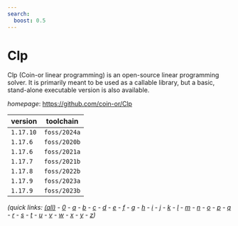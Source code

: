 ```yaml
---
search:
  boost: 0.5
---
```

# Clp

Clp (Coin-or linear programming) is an open-source linear programming solver. It is primarily meant to be used as a callable library, but a basic, stand-alone executable version is also available.

*homepage*: <https://github.com/coin-or/Clp>

version | toolchain
--------|----------
``1.17.10`` | ``foss/2024a``
``1.17.6`` | ``foss/2020b``
``1.17.6`` | ``foss/2021a``
``1.17.7`` | ``foss/2021b``
``1.17.8`` | ``foss/2022b``
``1.17.9`` | ``foss/2023a``
``1.17.9`` | ``foss/2023b``


*(quick links: [(all)](../index.md) - [0](../0/index.md) - [a](../a/index.md) - [b](../b/index.md) - [c](../c/index.md) - [d](../d/index.md) - [e](../e/index.md) - [f](../f/index.md) - [g](../g/index.md) - [h](../h/index.md) - [i](../i/index.md) - [j](../j/index.md) - [k](../k/index.md) - [l](../l/index.md) - [m](../m/index.md) - [n](../n/index.md) - [o](../o/index.md) - [p](../p/index.md) - [q](../q/index.md) - [r](../r/index.md) - [s](../s/index.md) - [t](../t/index.md) - [u](../u/index.md) - [v](../v/index.md) - [w](../w/index.md) - [x](../x/index.md) - [y](../y/index.md) - [z](../z/index.md))*

